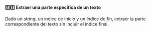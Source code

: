 <strong>1️⃣1️⃣ Extraer una parte específica de un texto</strong>

Dado un string, un índice de inicio y un índice de fin, extraer la parte correspondiente del texto sin incluir el índice final.